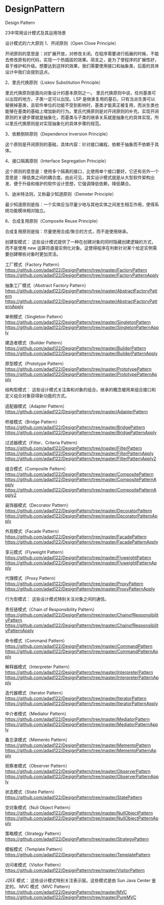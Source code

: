 # DesignPattern
Design Pattern

23中常用设计模式及其运用场景

设计模式的六大原则
1、开闭原则（Open Close Principle）

开闭原则的意思是：对扩展开放，对修改关闭。在程序需要进行拓展的时候，不能去修改原有的代码，实现一个热插拔的效果。简言之，是为了使程序的扩展性好，易于维护和升级。想要达到这样的效果，我们需要使用接口和抽象类，后面的具体设计中我们会提到这点。

2、里氏代换原则（Liskov Substitution Principle）

里氏代换原则是面向对象设计的基本原则之一。 里氏代换原则中说，任何基类可以出现的地方，子类一定可以出现。LSP 是继承复用的基石，只有当派生类可以替换掉基类，且软件单位的功能不受到影响时，基类才能真正被复用，而派生类也能够在基类的基础上增加新的行为。里氏代换原则是对开闭原则的补充。实现开闭原则的关键步骤就是抽象化，而基类与子类的继承关系就是抽象化的具体实现，所以里氏代换原则是对实现抽象化的具体步骤的规范。

3、依赖倒转原则（Dependence Inversion Principle）

这个原则是开闭原则的基础，具体内容：针对接口编程，依赖于抽象而不依赖于具体。

4、接口隔离原则（Interface Segregation Principle）

这个原则的意思是：使用多个隔离的接口，比使用单个接口要好。它还有另外一个意思是：降低类之间的耦合度。由此可见，其实设计模式就是从大型软件架构出发、便于升级和维护的软件设计思想，它强调降低依赖，降低耦合。

5、迪米特法则，又称最少知道原则（Demeter Principle）

最少知道原则是指：一个实体应当尽量少地与其他实体之间发生相互作用，使得系统功能模块相对独立。

6、合成复用原则（Composite Reuse Principle）

合成复用原则是指：尽量使用合成/聚合的方式，而不是使用继承。


创建型模式：
  这些设计模式提供了一种在创建对象的同时隐藏创建逻辑的方式，而不是使用 new 运算符直接实例化对象。这使得程序在判断针对某个给定实例需要创建哪些对象时更加灵活。

  工厂模式（Factory Pattern）
  https://github.com/adad122/DesignPattern/tree/master/FactoryPattern
  https://github.com/adad122/DesignPattern/tree/master/FactoryPatternApply
  
  抽象工厂模式（Abstract Factory Pattern）
  https://github.com/adad122/DesignPattern/tree/master/AbstractFactoryPattern
  https://github.com/adad122/DesignPattern/tree/master/AbstractFactoryPatternApply
  
  单例模式（Singleton Pattern）
  https://github.com/adad122/DesignPattern/tree/master/SingletonPattern
  https://github.com/adad122/DesignPattern/tree/master/SingletonPatternApply
  
  建造者模式（Builder Pattern）
  https://github.com/adad122/DesignPattern/tree/master/BuilderPattern
  https://github.com/adad122/DesignPattern/tree/master/BuilderPatternApply
  
  原型模式（Prototype Pattern）
  https://github.com/adad122/DesignPattern/tree/master/PrototypePattern
  https://github.com/adad122/DesignPattern/tree/master/PrototypePatternApply
  
结构型模式：
  这些设计模式关注类和对象的组合。继承的概念被用来组合接口和定义组合对象获得新功能的方式。
  
  适配器模式（Adapter Pattern）
  https://github.com/adad122/DesignPattern/tree/master/AdapterPattern
  
  桥接模式（Bridge Pattern）
  https://github.com/adad122/DesignPattern/tree/master/BridgePattern
  https://github.com/adad122/DesignPattern/tree/master/BridgePatternApply
  
  过滤器模式（Filter、Criteria Pattern）
  https://github.com/adad122/DesignPattern/tree/master/FilterPattern
  https://github.com/adad122/DesignPattern/tree/master/FilterPatternApply
  https://github.com/adad122/DesignPattern/tree/master/FilterPatternApply2
  
  组合模式（Composite Pattern）
  https://github.com/adad122/DesignPattern/tree/master/CompositePattern
  https://github.com/adad122/DesignPattern/tree/master/CompositePatternApply
  https://github.com/adad122/DesignPattern/tree/master/CompositePatternApply2
  
  装饰器模式（Decorator Pattern）
  https://github.com/adad122/DesignPattern/tree/master/DecoratorPattern
  https://github.com/adad122/DesignPattern/tree/master/DecoratorPatternApply
  
  外观模式（Facade Pattern）
  https://github.com/adad122/DesignPattern/tree/master/FacadePattern
  https://github.com/adad122/DesignPattern/tree/master/FacadePatternApply
  
  享元模式（Flyweight Pattern）
  https://github.com/adad122/DesignPattern/tree/master/FlyweightPattern
  https://github.com/adad122/DesignPattern/tree/master/FlyweightPatternApply
  
  代理模式（Proxy Pattern）
  https://github.com/adad122/DesignPattern/tree/master/ProxyPattern
  https://github.com/adad122/DesignPattern/tree/master/ProxyPatternApply
  
行为型模式：
  这些设计模式特别关注对象之间的通信。
  
  责任链模式（Chain of Responsibility Pattern）
  https://github.com/adad122/DesignPattern/tree/master/ChainofResponsibilityPattern
  https://github.com/adad122/DesignPattern/tree/master/ChainofResponsibilityPatternApply
  
  命令模式（Command Pattern）
  https://github.com/adad122/DesignPattern/tree/master/CommandPattern
  https://github.com/adad122/DesignPattern/tree/master/CommandPatternApply
  
  解释器模式（Interpreter Pattern）
  https://github.com/adad122/DesignPattern/tree/master/InterpreterPattern
  https://github.com/adad122/DesignPattern/tree/master/InterpreterPatternApply
  
  迭代器模式（Iterator Pattern）
  https://github.com/adad122/DesignPattern/tree/master/IteratorPattern
  https://github.com/adad122/DesignPattern/tree/master/IteratorPatternApply
  
  中介者模式（Mediator Pattern）
  https://github.com/adad122/DesignPattern/tree/master/MediatorPattern
  https://github.com/adad122/DesignPattern/tree/master/MediatorPatternApply
  
  备忘录模式（Memento Pattern）
  https://github.com/adad122/DesignPattern/tree/master/MementoPattern
  https://github.com/adad122/DesignPattern/tree/master/MementoPatternApply
  
  观察者模式（Observer Pattern）
  https://github.com/adad122/DesignPattern/tree/master/ObserverPattern
  https://github.com/adad122/DesignPattern/tree/master/ObserverPatternApply
  
  状态模式（State Pattern）
  https://github.com/adad122/DesignPattern/tree/master/StatePattern
  
  空对象模式（Null Object Pattern）
  https://github.com/adad122/DesignPattern/tree/master/NullObjectPattern
  https://github.com/adad122/DesignPattern/tree/master/NullObjectPatternApply
  
  策略模式（Strategy Pattern）
  https://github.com/adad122/DesignPattern/tree/master/StrategyPattern
  
  模板模式（Template Pattern）
  https://github.com/adad122/DesignPattern/tree/master/TemplatePattern
  
  访问者模式（Visitor Pattern）
  https://github.com/adad122/DesignPattern/tree/master/VisitorPattern
  
J2EE 模式：
  这些设计模式特别关注表示层。这些模式是由 Sun Java Center 鉴定的。
  MVC 模式（MVC Pattern）
  https://github.com/adad122/DesignPattern/tree/master/MVC
  https://github.com/adad122/DesignPattern/tree/master/PureMVC
